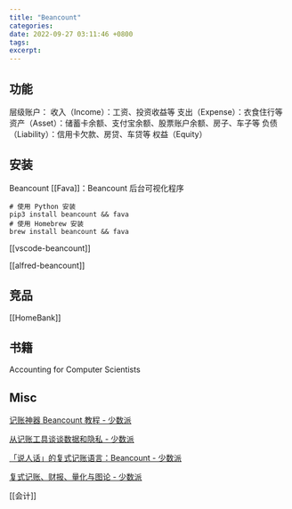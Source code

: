 ```yaml
---
title: "Beancount"
categories: 
date: 2022-09-27 03:11:46 +0800
tags: 
excerpt: 
---
```



## 功能

层级账户：
收入（Income）：工资、投资收益等
支出（Expense）：衣食住行等
资产（Asset）：储蓄卡余额、支付宝余额、股票账户余额、房子、车子等
负债（Liability）：信用卡欠款、房贷、车贷等
权益（Equity）

## 安装


Beancount
[[Fava]]：Beancount 后台可视化程序

```shell
# 使用 Python 安装
pip3 install beancount && fava
# 使用 Homebrew 安装
brew install beancount && fava
``` 

[[vscode-beancount]]

[[alfred-beancount]]



## 竞品


[[HomeBank]]


## 书籍

Accounting for Computer Scientists



## Misc


[记账神器 Beancount 教程 - 少数派](https://sspai.com/post/59777)

[从记账工具谈谈数据和隐私 - 少数派](https://sspai.com/post/59200)

[「说人话」的复式记账语言：Beancount - 少数派](https://sspai.com/post/67198)

[复式记账、财报、量化与图论 - 少数派](https://sspai.com/post/58494)

[[会计]]




